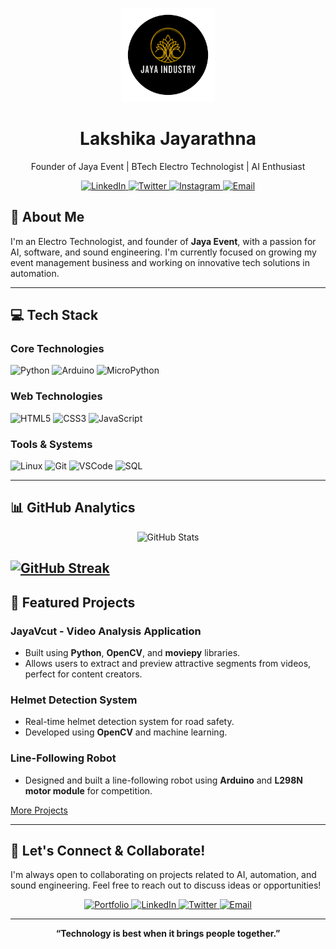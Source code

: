 <!-- Profile Header with Logo -->
<p align="center">
  <img src="https://github.com/529992/529992/blob/main/jaya-industry-logo.png" alt="Jaya Industry Logo" width="150"/>
</p>

<h1 align="center">Lakshika Jayarathna</h1>
<p align="center">Founder of Jaya Event | BTech Electro Technologist | AI Enthusiast</p>

<!-- Social Media Badges -->
<p align="center">
  <a href="https://www.linkedin.com/in/your-linkedin-profile/" target="_blank">
    <img src="https://img.shields.io/badge/LinkedIn-%230077B5.svg?style=for-the-badge&logo=linkedin&logoColor=white" alt="LinkedIn">
  </a>
  <a href="https://twitter.com/your-twitter-profile" target="_blank">
    <img src="https://img.shields.io/badge/Twitter-%231DA1F2.svg?style=for-the-badge&logo=twitter&logoColor=white" alt="Twitter">
  </a>
  <a href="https://instagram.com/your-instagram-profile" target="_blank">
    <img src="https://img.shields.io/badge/Instagram-%23E4405F.svg?style=for-the-badge&logo=instagram&logoColor=white" alt="Instagram">
  </a>
  <a href="mailto:your-email@example.com" target="_blank">
    <img src="https://img.shields.io/badge/Email-%23D14836.svg?style=for-the-badge&logo=gmail&logoColor=white" alt="Email">
  </a>
</p>

## 🚀 About Me

I'm an Electro Technologist, and founder of **Jaya Event**, with a passion for AI, software, and sound engineering. I'm currently focused on growing my event management business and working on innovative tech solutions in automation.

---

## 💻 Tech Stack

### Core Technologies
<p>
  <img src="https://img.shields.io/badge/Python-3776AB?style=for-the-badge&logo=python&logoColor=white" alt="Python"/>
  <img src="https://img.shields.io/badge/Arduino-00979D?style=for-the-badge&logo=arduino&logoColor=white" alt="Arduino"/>
  <img src="https://img.shields.io/badge/MicroPython-2B2728?style=for-the-badge&logo=micropython&logoColor=white" alt="MicroPython"/>
</p>

### Web Technologies
<p>
  <img src="https://img.shields.io/badge/HTML5-%23E34F26.svg?style=for-the-badge&logo=html5&logoColor=white" alt="HTML5"/>
  <img src="https://img.shields.io/badge/CSS3-%231572B6.svg?style=for-the-badge&logo=css3&logoColor=white" alt="CSS3"/>
  <img src="https://img.shields.io/badge/JavaScript-%23F7DF1E.svg?style=for-the-badge&logo=javascript&logoColor=black" alt="JavaScript"/>
</p>

### Tools & Systems
<p>
  <img src="https://img.shields.io/badge/Linux-%23FCC624.svg?style=for-the-badge&logo=linux&logoColor=black" alt="Linux"/>
  <img src="https://img.shields.io/badge/Git-%23F05033.svg?style=for-the-badge&logo=git&logoColor=white" alt="Git"/>
  <img src="https://img.shields.io/badge/Visual%20Studio%20Code-%23007ACC.svg?style=for-the-badge&logo=visual-studio-code&logoColor=white" alt="VSCode"/>
  <img src="https://img.shields.io/badge/SQL-%234169E1.svg?style=for-the-badge&logo=postgresql&logoColor=white" alt="SQL"/>
</p>

---

## 📊 GitHub Analytics

<p align="center">
  <img src="https://github-readme-stats.vercel.app/api?username=529992&show_icons=true&theme=transparent&hide_border=true" alt="GitHub Stats"/>
</p>

[![GitHub Streak](https://github-readme-streak-stats.herokuapp.com?user=529992&theme=transparent&hide_border=true)](https://git.io/streak-stats)
---

## 🌟 Featured Projects

### JayaVcut - Video Analysis Application
- Built using **Python**, **OpenCV**, and **moviepy** libraries.
- Allows users to extract and preview attractive segments from videos, perfect for content creators.

### Helmet Detection System
- Real-time helmet detection system for road safety.
- Developed using **OpenCV** and machine learning.

### Line-Following Robot
- Designed and built a line-following robot using **Arduino** and **L298N motor module** for competition.

[More Projects](https://github.com/529992?tab=repositories)

---

## 🤝 Let's Connect & Collaborate!

I'm always open to collaborating on projects related to AI, automation, and sound engineering. Feel free to reach out to discuss ideas or opportunities!

<p align="center">
  <a href="https://example.com" target="_blank">
    <img src="https://img.shields.io/badge/Portfolio-%23000000.svg?style=for-the-badge&logo=google-chrome&logoColor=white" alt="Portfolio">
  </a>
  <a href="https://www.linkedin.com/in/your-linkedin-profile/" target="_blank">
    <img src="https://img.shields.io/badge/LinkedIn-%230077B5.svg?style=for-the-badge&logo=linkedin&logoColor=white" alt="LinkedIn">
  </a>
  <a href="https://twitter.com/your-twitter-profile" target="_blank">
    <img src="https://img.shields.io/badge/Twitter-%231DA1F2.svg?style=for-the-badge&logo=twitter&logoColor=white" alt="Twitter">
  </a>
  <a href="mailto:your-email@example.com" target="_blank">
    <img src="https://img.shields.io/badge/Email-%23D14836.svg?style=for-the-badge&logo=gmail&logoColor=white" alt="Email">
  </a>
</p>

---

<p align="center">
  <b>“Technology is best when it brings people together.”</b>
</p>
